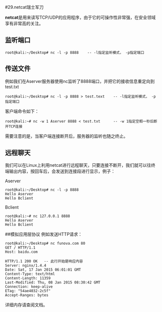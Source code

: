 #29.netcat瑞士军刀

**netcat**是用来读写TCP/UDP的应用程序，由于它的可操作性非常强，在安全领域享有非常高的关注。

## 监听端口

```ssh
root@kali:~/Desktop# nc -l -p 8888    -- -l指定监听模式， -p指定端口

```

## 传送文件
例如我们在Aserver服务器使用nc监听了8888端口，并把它的接收信息重定向到test.txt
```
root@kali:~/Desktop# nc -l -p 8888 > test.text    -- -l指定监听模式， -p指定端口

```

客户端命令如下：
```ssh
root@kali:~# nc -w 1 Aserver 8888 < test.txt      -- -w 1指定空暇一秒后断开TCP连接
```

需要注意的是，当客户端连接断开后，服务器的监听也随之终止。

## 远程聊天
我们可以在Linux上利用netcat进行远程聊天，只要连接不断开，我们就可以往终端输出内容，按回车后，会发送到连接段进行显示，例子：

Aserver
```ssh
root@kali:~/Desktop# nc -l -p 8888
Hello Aserver
Hello Bclient
```

Bclient
```ssh
root@kali:~# nc 127.0.0.1 8888
Hello Aserver
Hello Bclient
```

##模拟应用层协议
例如发送HTTP请求：
```ssh
root@kali:~/Desktop# nc funova.com 80
GET / HTTP/1.1     
Host: baidu.com

HTTP/1.1 200 OK   -- 此行开始是响应内容
Server: nginx/1.4.4
Date: Sat, 17 Jan 2015 06:01:01 GMT
Content-Type: text/html
Content-Length: 11359
Last-Modified: Thu, 08 Jan 2015 08:30:42 GMT
Connection: keep-alive
ETag: "54ae4032-2c5f"
Accept-Ranges: bytes
```

详细内存请查阅文档。

